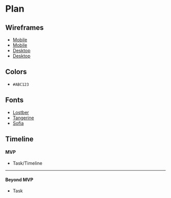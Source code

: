 # Plan

## Wireframes
* [Mobile](mobile1.png)
* [Mobile](moblie2.png)
* [Desktop](desktop1.png)
* [Desktop](desktop2.png)


## Colors
* `#ABC123`

## Fonts
* [Lostber](https://fonts.google.com/selection/embed)
* [Tangerine](https://fonts.google.com/specimen/Tangerine)
* [Sofia](https://fonts.google.com/selection/embed) 

## Timeline

#### MVP

* Task/Timeline

---

#### Beyond MVP

* Task

